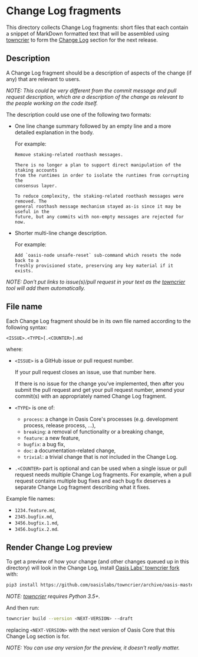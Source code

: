 # Change Log fragments

This directory collects Change Log fragments:
short files that each contain a snippet of MarkDown formatted text that will be
assembled using [towncrier] to form the [Change Log] section for the next
release.

## Description

A Change Log fragment should be a description of aspects of the change (if any)
that are relevant to users.

_NOTE: This could be very different from the commit message and pull request
description, which are a description of the change as relevant to the people
working on the code itself._

The description could use one of the following two formats:

- One line change summary followed by an empty line and a more detailed
  explanation in the body.

  For example:

  ```text
  Remove staking-related roothash messages.

  There is no longer a plan to support direct manipulation of the staking accounts
  from the runtimes in order to isolate the runtimes from corrupting the
  consensus layer.

  To reduce complexity, the staking-related roothash messages were removed. The
  general roothash message mechanism stayed as-is since it may be useful in the
  future, but any commits with non-empty messages are rejected for now.
  ```

- Shorter multi-line change description.

  For example:

  ```text
  Add `oasis-node unsafe-reset` sub-command which resets the node back to a
  freshly provisioned state, preserving any key material if it exists.
  ```

_NOTE: Don't put links to issue(s)/pull request in your text as the [towncrier]
tool will add them automatically._

## File name

Each Change Log fragment should be in its own file named according to the
following syntax:

```text
<ISSUE>.<TYPE>[.<COUNTER>].md
```

where:

- `<ISSUE>` is a GitHub issue or pull request number.

  If your pull request closes an issue, use that number here.

  If there is no issue for the change you've implemented, then after you submit
  the pull request and get your pull request number, amend your commit(s) with an
  appropriately named Change Log fragment.

- `<TYPE>` is one of:

  - `process`: a change in Oasis Core's processes (e.g. development process,
    release process, ...),
  - `breaking`: a removal of functionality or a breaking change,
  - `feature`: a new feature,
  - `bugfix`: a bug fix,
  - `doc`: a documentation-related change,
  - `trivial`: a trivial change that is _not_ included in the Change Log.

- `.<COUNTER>` part is optional and can be used when a single issue or pull
  request needs multiple Change Log fragments. For example, when a pull request
  contains multiple bug fixes and each bug fix deserves a separate Change Log
  fragment describing what it fixes.

Example file names:

- `1234.feature.md`,
- `2345.bugfix.md`,
- `3456.bugfix.1.md`,
- `3456.bugfix.2.md`.

## Render Change Log preview

To get a preview of how your change (and other changes queued up in this
directory) will look in the Change Log, install [Oasis Labs' towncrier fork]
with:

```bash
pip3 install https://github.com/oasislabs/towncrier/archive/oasis-master.tar.gz
```

_NOTE: [towncrier] requires Python 3.5+._

And then run:

```bash
towncrier build --version <NEXT-VERSION> --draft
```

replacing `<NEXT-VERSION>` with the next version of Oasis Core that this
Change Log section is for.

_NOTE: You can use any version for the preview, it doesn't really matter._

[Change Log]: ../CHANGELOG.md
[towncrier]: https://github.com/hawkowl/towncrier
[Oasis Labs' towncrier fork]: https://github.com/oasislabs/towncrier
